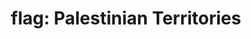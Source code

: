 ---
layout: flags
title: "flag: Palestinian Territories"
emoji: flag_palestinian_territories
permalink: 🇵🇸.html
image: assets/img/3moji/flag_palestinian_territories.png
---